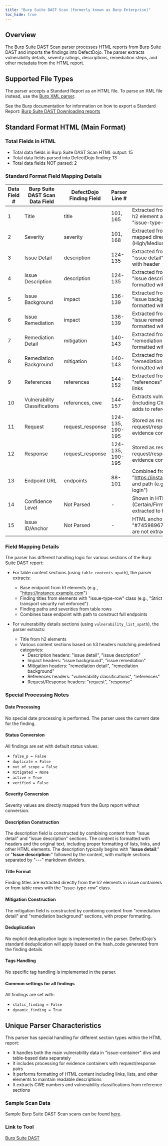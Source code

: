 ```yaml
---
title: "Burp Suite DAST Scan (formerly known as Burp Enterprise)"
toc_hide: true
---
```


## Overview
The Burp Suite DAST Scan parser processes HTML reports from Burp Suite DAST and imports the findings into DefectDojo. The parser extracts vulnerability details, severity ratings, descriptions, remediation steps, and other metadata from the HTML report.

## Supported File Types
The parser accepts a Standard Report as an HTML file. To parse an XML file instead, use the [Burp XML parser](https://docs.defectdojo.com/en/connecting_your_tools/parsers/file/burp/).

See the Burp documentation for information on how to export a Standard Report: [Burp Suite DAST Downloading reports](https://portswigger.net/burp/documentation/dast/user-guide/work-with-scan-results/generate-reports)

## Standard Format HTML (Main Format)

### Total Fields in HTML
- Total data fields in Burp Suite DAST Scan HTML output: 15
- Total data fields parsed into DefectDojo finding: 13
- Total data fields NOT parsed: 2

### Standard Format Field Mapping Details

| Data Field # | Burp Suite DAST Scan Data Field | DefectDojo Finding Field | Parser Line # | Notes |
|-------------|--------------------------------|--------------------------|--------------|-------|
| 1 | Title | title | 101, 165 | Extracted from issue container h2 element and table rows with "issue-type-row" class |
| 2 | Severity | severity | 101, 168 | Extracted from table rows, mapped directly (High/Medium/Low/Info) |
| 3 | Issue Detail | description | 124-135 | Extracted from matching header "issue detail" and formatted with header |
| 4 | Issue Description | description | 124-135 | Extracted from matching header "issue description" and formatted with header |
| 5 | Issue Background | impact | 136-139 | Extracted from matching header "issue background" and formatted with header |
| 6 | Issue Remediation | impact | 136-139 | Extracted from matching header "issue remediation" and formatted with header |
| 7 | Remediation Detail | mitigation | 140-143 | Extracted from matching header "remediation detail" and formatted with header |
| 8 | Remediation Background | mitigation | 140-143 | Extracted from matching header "remediation background" and formatted with header |
| 9 | References | references | 144-152 | Extracted from matching header "references" and formatted with links |
| 10 | Vulnerability Classifications | references, cwe | 144-157 | Extracts vulnerability IDs (including CWE numbers) and adds to references section |
| 11 | Request | request_response | 124-135, 190-195 | Stored as request part of request/response pair in evidence container |
| 12 | Response | request_response | 124-135, 190-195 | Stored as response part of request/response pair in evidence container |
| 13 | Endpoint URL | endpoints | 88-101 | Combined from base URL (e.g., "https://instance.example.com") and path (e.g., "/fe/m3/m-login") |
| 14 | Confidence Level | Not Parsed | - | Shown in HTML report (Certain/Firm/Tentative) but not extracted to findings |
| 15 | Issue ID/Anchor | Not Parsed | - | HTML anchor tags like "#7459896704422157312" are not extracted |

### Field Mapping Details
The parser has different handling logic for various sections of the Burp Suite DAST report:

- For table content sections (using `table_contents_xpath`), the parser extracts:
  - Base endpoint from h1 elements (e.g., "https://instance.example.com")
  - Finding titles from elements with "issue-type-row" class (e.g., "Strict transport security not enforced")
  - Finding paths and severities from table rows
  - Combines base endpoint with path to construct full endpoints

- For vulnerability details sections (using `vulnerability_list_xpath`), the parser extracts:
  - Title from h2 elements
  - Various content sections based on h3 headers matching predefined categories:
    - Description headers: "issue detail", "issue description"
    - Impact headers: "issue background", "issue remediation"
    - Mitigation headers: "remediation detail", "remediation background"
    - References headers: "vulnerability classifications", "references"
    - Request/Response headers: "request", "response"

### Special Processing Notes

#### Date Processing
No special date processing is performed. The parser uses the current date for the finding.

#### Status Conversion
All findings are set with default status values:
- `false_p = False`
- `duplicate = False`
- `out_of_scope = False`
- `mitigated = None`
- `active = True`
- `verified = False`

#### Severity Conversion
Severity values are directly mapped from the Burp report without conversion.

#### Description Construction
The description field is constructed by combining content from "issue detail" and "issue description" sections. The content is formatted with headers and the original text, including proper formatting of lists, links, and other HTML elements. The description typically begins with "**Issue detail**:" or "**Issue description**:" followed by the content, with multiple sections separated by "---" markdown dividers.

#### Title Format
Finding titles are extracted directly from the h2 elements in issue containers or from table rows with the "issue-type-row" class.

#### Mitigation Construction
The mitigation field is constructed by combining content from "remediation detail" and "remediation background" sections, with proper formatting.

#### Deduplication
No explicit deduplication logic is implemented in the parser. DefectDojo's standard deduplication will apply based on the hash_code generated from the finding details.

#### Tags Handling
No specific tag handling is implemented in the parser.

#### Common settings for all findings
All findings are set with:
- `static_finding = False`
- `dynamic_finding = True`

## Unique Parser Characteristics
This parser has special handling for different section types within the HTML report:
- It handles both the main vulnerability data in "issue-container" divs and table-based data separately
- It includes processing for evidence containers with request/response pairs
- It performs formatting of HTML content including links, lists, and other elements to maintain readable descriptions
- It extracts CWE numbers and vulnerability classifications from reference sections

### Sample Scan Data
Sample Burp Suite DAST Scan scans can be found [here](https://github.com/DefectDojo/django-DefectDojo/tree/master/unittests/scans/burp_suite_dast).

### Link to Tool
[Burp Suite DAST](https://portswigger.net/burp/dast)
